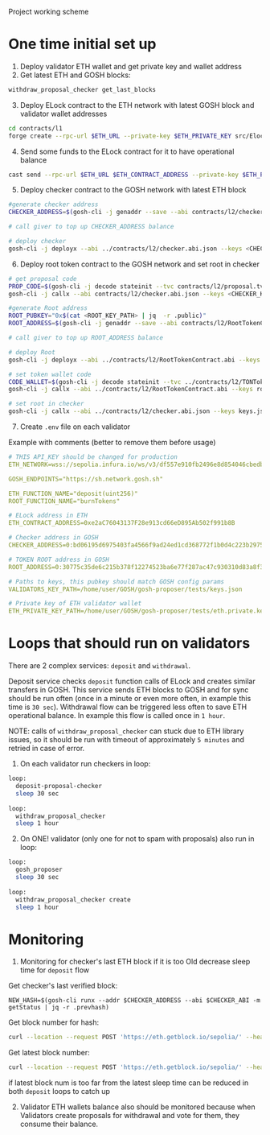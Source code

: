Project working scheme

# One time initial set up

1) Deploy validator ETH wallet and get private key and wallet address
2) Get latest ETH and GOSH blocks:

```bash
withdraw_proposal_checker get_last_blocks
```

3) Deploy ELock contract to the ETH network with latest GOSH block and validator wallet addresses

```bash
cd contracts/l1
forge create --rpc-url $ETH_URL --private-key $ETH_PRIVATE_KEY src/Elock.sol:Elock --constructor-args $LAST_GOSH_BLOCK $FEE_RECEIVER_WALLET_ADDR [$ETH_WALLET_ADDRS]
```

4) Send some funds to the ELock contract for it to have operational balance

```bash
cast send --rpc-url $ETH_URL $ETH_CONTRACT_ADDRESS --private-key $ETH_PRIVATE_KEY --value <value>
```

5) Deploy checker contract to the GOSH network with latest ETH block

```bash
#generate checker address
CHECKER_ADDRESS=$(gosh-cli -j genaddr --save --abi contracts/l2/checker.abi.json --setkey <CHECKER_KEY_PATH> contracts/l2/checker.tvc | jq -r .raw_address)

# call giver to top up CHECKER_ADDRESS balance

# deploy checker
gosh-cli -j deployx --abi ../contracts/l2/checker.abi.json --keys <CHECKER_KEY_PATH> contracts/l2/checker.tvc --prevhash $LAST_ETH_BLOCK
```

6) Deploy root token contract to the GOSH network and set root in checker

```bash
# get proposal code
PROP_CODE=$(gosh-cli -j decode stateinit --tvc contracts/l2/proposal.tvc | jq .code | cut -d '"' -f 2)
gosh-cli -j callx --abi contracts/l2/checker.abi.json --keys <CHECKER_KEY_PATH> --addr $CHECKER_ADDRESS -m setProposalCode --code $PROP_CODE

#generate Root address
ROOT_PUBKEY="0x$(cat <ROOT_KEY_PATH> | jq  -r .public)"
ROOT_ADDRESS=$(gosh-cli -j genaddr --save --abi contracts/l2/RootTokenContract.abi --setkey root_keys.json contracts/l2/RootTokenContract.tvc | jq -r .raw_address)

# call giver to top up ROOT_ADDRESS balance

# deploy Root
gosh-cli -j deployx --abi ../contracts/l2/RootTokenContract.abi --keys root_keys.json ../contracts/l2/RootTokenContract.tvc --name "geth" --symbol "gth" --decimals 18 --root_pubkey $ROOT_PUBKEY --root_owner null --total_supply 0 --checker $CHECKER_ADDRESS --oldroot_ null --newroot_ null

# set token wallet code
CODE_WALLET=$(gosh-cli -j decode stateinit --tvc ../contracts/l2/TONTokenWallet.tvc | jq .code | cut -d '"' -f 2)
gosh-cli -j callx --abi ../contracts/l2/RootTokenContract.abi --keys root_keys.json --addr $ROOT_ADDRESS -m setWalletCode --wallet_code $CODE_WALLET --_answer_id 0

# set root in checker
gosh-cli -j callx --abi ../contracts/l2/checker.abi.json --keys keys.json --addr $CHECKER_ADDRESS -m setRootContract --root $ROOT_ADDRESS
```

7) Create `.env` file on each validator

Example with comments (better to remove them before usage)
```yaml
# THIS API_KEY should be changed for production   
ETH_NETWORK=wss://sepolia.infura.io/ws/v3/df557e910fb2496e8d854046cbedb99a

GOSH_ENDPOINTS="https://sh.network.gosh.sh"

ETH_FUNCTION_NAME="deposit(uint256)"
ROOT_FUNCTION_NAME="burnTokens"

# ELock address in ETH
ETH_CONTRACT_ADDRESS=0xe2aC76043137F28e913cd66eD895Ab502f991b8B

# Checker address in GOSH 
CHECKER_ADDRESS=0:bd06195d6975403fa4566f9ad24ed1cd368772f1b0d4c223b2975331b777ed6a

# TOKEN ROOT address in GOSH 
ROOT_ADDRESS=0:30775c35de6c215b378f12274523ba6e77f287ac47c930310d83a8f39be3698b

# Paths to keys, this pubkey should match GOSH config params
VALIDATORS_KEY_PATH=/home/user/GOSH/gosh-proposer/tests/keys.json

# Private key of ETH validator wallet
ETH_PRIVATE_KEY_PATH=/home/user/GOSH/gosh-proposer/tests/eth.private.key
```

# Loops that should run on validators

There are 2 complex services: `deposit` and `withdrawal`.

Deposit service checks `deposit` function calls of ELock and creates similar transfers in GOSH. This service sends ETH
blocks to GOSH and for sync should be run often (once in a minute or even more often, in example this time is `30 sec`).
Withdrawal flow can be triggered less often to save ETH operational balance. In example this flow is called once in 
`1 hour`. 

NOTE: calls of `withdraw_proposal_checker` can stuck due to ETH library issues, so it should be run with timeout of
approximately `5 minutes` and retried in case of error. 

1) On each validator run checkers in loop:

```bash
loop:
  deposit-proposal-checker
  sleep 30 sec
  
loop:
  withdraw_proposal_checker
  sleep 1 hour
```

2) On ONE! validator  (only one for not to spam with proposals) also run in loop:

```bash
loop:
  gosh_proposer
  sleep 30 sec
  
loop:
  withdraw_proposal_checker create
  sleep 1 hour
```

# Monitoring

1) Monitoring for checker's last ETH block if it is too Old decrease sleep time for `deposit` flow

Get checker's last verified block:

```
NEW_HASH=$(gosh-cli runx --addr $CHECKER_ADDRESS --abi $CHECKER_ABI -m getStatus | jq -r .prevhash)
```

Get block number for hash:

```bash
curl --location --request POST 'https://eth.getblock.io/sepolia/' --header 'x-api-key: 7d0e158c-a55e-46dc-9ca3-ef7586215225' --header 'Content-Type: application/json' --data-raw '{"jsonrpc": "2.0","method":"eth_getBlockByHash","params": ["0x38cd31a32f195ce34bc35ddb5c6dab11188aa6fc5343b9c3017bf909a7a097af", true],"id": "getblock.io"}' | jq .result.number
```

Get latest block number: 

```bash
curl --location --request POST 'https://eth.getblock.io/sepolia/' --header 'x-api-key: 7d0e158c-a55e-46dc-9ca3-ef7586215225' --header 'Content-Type: application/json' --data-raw '{"jsonrpc": "2.0","method":"eth_getBlockByNumber","params": ["latest", true],"id": "getblock.io"}' | jq .result.number
```

if latest block num is too far from the latest sleep time can be reduced in both `deposit` loops to catch up

2) Validator ETH wallets balance also should be monitored because when Validators create proposals for withdrawal and
vote for them, they consume their balance.
